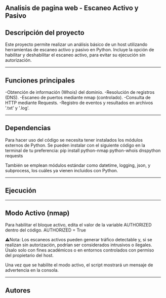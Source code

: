 ## Analisis de pagina web - Escaneo Activo y Pasivo

## Descripción del proyecto
Este proyecto permite realizar un análisis básico de un host utilizando herramientas de escaneo activo y pasivo en Python.
Incluye la opción de habilitar y deshabilitar el escaneo activo, para evitar su ejecución sin autorización.

-----

## Funciones principales
-Obtención de información (Whois) del dominio.
-Resolución de registros (DNS).
-Escaneo de puertos mediante nmap (controlado).
-Consulta de HTTP mediante Requests.
-Registro de eventos y resultados en archivos '.txt' y '.log'.

-----

## Dependencias
Para hacer uso del código se necesita tener instalados los módulos externos de Python.
Se pueden instalar con el siguiente código en la terminal de tu preferencia:
pip install python-nmap python-whois dnspython requests

También se emplean módulos estándar como datetime, logging, json, y subprocess, los cuáles ya vienen incluidos con Python.

-----

## Ejecución


-----

## Modo Activo (nmap)
Para habilitar el bloque activo, edita el valor de la variable AUTHORIZED dentro del código.
AUTHORIZED = True

⚠️Nota: Los escaneos activos pueden generar tráfico detectable y, si se realizan sin autorización, podrían ser considerados intrusivos o ilegales.
Úsalo solo con fines académicos o en entornos controlados con permiso del propietario del host.

Una vez que se habilite el modo activo, el script mostrará un mensaje de advertencia en la consola.

-----

## Autores


